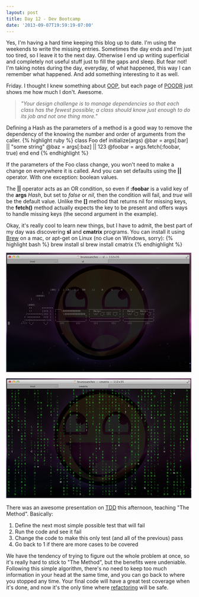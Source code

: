 ```yaml
---
layout: post
title: Day 12 - Dev Bootcamp
date: '2013-09-07T19:59:19-07:00'
---
```


Yes, I'm having a hard time keeping this blog up to date. I'm using the weekends to write the missing entries. Sometimes the day ends and I'm just too tired, so I leave it to the next day. Otherwise I end up writing superficial and completely not useful stuff just to fill the gaps and sleep. But fear not! I'm taking notes during the day, everyday, of what happened, this way I can remember what happened. And add something interesting to it as well.

Friday. I thought I knew something about <a target="_blank" href="http://en.wikipedia.org/wiki/Object-oriented_programming">OOP</a>, but each page of <a target="_blank" href="http://www.poodr.com/">POODR</a> just shows me how much I don't. Awesome.

<blockquote>
  <em>"Your design challenge is to manage dependencies so that each class has the fewest possible; a class should know just enough to do its job and not one thing more."</em>
</blockquote>

Defining a Hash as the parameters of a method is a good way to remove the dependency of the knowing the number and order of arguments from the caller.
{% highlight ruby %}
class Foo
  def initialize(args)
    @bar    = args[:bar] || "some string"
    @baz    = args[:baz] || 123
    @foobar = args.fetch(:foobar, true)
  end
end
{% endhighlight %}

If the parameters of the Foo class change, you won't need to make a change on everywhere it is called. And you can set defaults using the <strong>||</strong> operator. With one exception: boolean values.

The <strong>||</strong> operator acts as an OR condition, so even if <strong>:foobar</strong> is a valid key of the <strong>args</strong> <em>Hash</em>, but set to <em>false</em> or <em>nil</em>, then the condition will fail, and <em>true</em> will be the default value. Unlike the <strong>[]</strong> method that returns nil for missing keys, the <strong>fetch()</strong> method actually expects the key to be present and offers ways to handle missing keys (the second argument in the example).

Okay, it's really cool to learn new things, but I have to admit, the best part of my day was discovering <strong>sl</strong> and <strong>cmatrix</strong> programs. You can install it using <a target="_blank" href="http://brew.sh/">Brew</a> on a mac, or apt-get on Linux (no clue on Windows, sorry):
{% highlight bash %}
brew install sl
brew install cmatrix
{% endhighlight %}

![steam locomotive](/assets/images/sl.png)

![matrix](/assets/images/matrix.png)

There was an awesome presentation on <a target="_blank" href="http://en.wikipedia.org/wiki/Test-driven_development">TDD</a> this afternoon, teaching "The Method". Basically:
<ol>
  <li><span>Define the next most simple possible test that will fail</span></li>
  <li><span>Run the code and see it fail</span></li>
  <li><span>Change the code to make this only test (and all of the previous) pass</span></li>
  <li><span>Go back to 1 if there are more cases to be covered</span></li>
</ol>
<span>We have the tendency of trying to figure out the whole problem at once, so it's really hard to stick to "The Method", but the benefits were undeniable. Following this simple algorithm, there's no need to keep too much information in your head at the same time, and you can go back to where you stopped any time. Your final code will have a great test coverage when it's done, and now it's the only time where </span><a target="_blank" href="http://en.wikipedia.org/wiki/Code_refactoring">refactoring</a><span> will be safe.</span>
